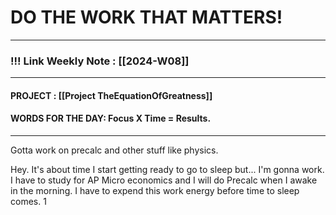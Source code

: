 
# DO THE WORK THAT MATTERS!

--- 
### !!! Link Weekly Note : [[2024-W08]]
---
#### PROJECT : [[Project TheEquationOfGreatness]]
#### WORDS FOR THE DAY: Focus X Time = Results.
---

Gotta work on precalc and other stuff like physics.

Hey. It's about time I start getting ready to go to sleep but... I'm gonna work. 
I have to study for AP Micro economics and I will do Precalc when I awake in the morning. I have to expend this work energy before time to sleep comes. 1






